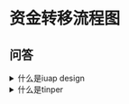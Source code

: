 #  资金转移流程图
## 问答

<details>
  <summary>什么是iuap design</summary>
  iuap design 是用友网络FED团队开发的企业级应用前端集成解决方案。
</details>

<details>
  <summary>什么是tinper</summary>


```mermaid
flowchart TB
    A((开始)) -->|后台录入| B(划转ID 源通行证 目标通行证 转账金额)
    
    B --> C{是否为 待审核};
    C -->|否|Z((结束));
    C -->|是|D[更新划转记录表的操作状态为 成功];
    
    D --> E{是否成功};
    E -->|否|X([系统异常]);
    E -->|是|F[开启事务];
    F --> G[资金转入 转出];
    G --> H[事务提交];
    
    H --> I{是否成功};
    I -->|否|J[更新划转记录为 失败];
    I -->|是|K[增加操作记录];
    
    K --> L{是否成功};
    L -->|否|X([系统异常]);
    L -->|是|Z((结束));
    
    J --> M{是否成功};
    M -->|否|X([系统异常]);
    M -->|是|N[发送报警邮件];
    N -->|是|Z((结束));
    
    style X fill:#FF0000,stroke:#FFFFFF,stroke-width:2px
    style F fill:#f9f,stroke:#333,stroke-width:4px
    style G fill:#f9f,stroke:#333,stroke-width:4px
    style H fill:#f9f,stroke:#333,stroke-width:4px
    
```

</details>


